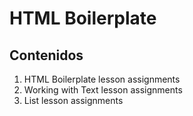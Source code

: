 # HTML Boilerplate
## Contenidos
1. HTML Boilerplate lesson assignments
2. Working with Text lesson assignments
3. List lesson assignments